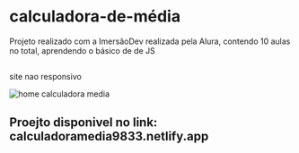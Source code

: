 # calculadora-de-média

Projeto realizado com a ImersãoDev realizada pela Alura, contendo 10 aulas no total, aprendendo o básico de de JS

##

site nao responsivo 


![home calculadora media ](https://user-images.githubusercontent.com/99972177/159987276-1b5a2e52-b481-4b18-b374-96ad430e96ee.jpg)


## Proejto disponivel no link: calculadoramedia9833.netlify.app
